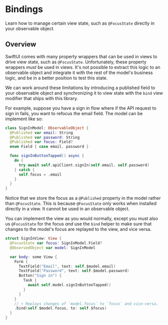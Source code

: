 # Bindings

Learn how to manage certain view state, such as `@FocusState` directly in your observable object.

## Overview

SwiftUI comes with many property wrappers that can be used in views to drive view state, such as 
`@FocusState`. Unfortunately, these property wrappers _must_ be used in views. It's not possible
to extract this logic to an observable object and integrate it with the rest of the model's
business logic, and be in a better position to test this state.

We can work around these limitations by introducing a published field to your observable
object and synchronizing it to view state with the `bind` view modifier that ships with this 
library.

For example, suppose you have a sign in flow where if the API request to sign in fails, you want
to refocus the email field. The model can be implement like so:

```swift
class SignInModel: ObservableObject {
  @Published var email: String
  @Published var password: String
  @Published var focus: Field?
  enum Field { case email, password }

  func signInButtonTapped() async {
    do {
      try await self.apiClient.signIn(self.email, self.password)
    } catch {
      self.focus = .email
    }
  }
}
```

Notice that we store the focus as a `@Published` property in the model rather than `@FocusState`.
This is because `@FocusState` only works when installed directly in a view. It cannot be used in
an observable object.

You can implement the view as you would normally, except you must also us `@FocusState` for the 
focus _and_ use the `bind` helper to make sure that changes to the model's focus are replayed to
the view, and vice versa.

```swift
struct SignInView: View {
  @FocusState var focus: SignInModel.Field?
  @ObservedObject var model: SignInModel

  var body: some View {
    Form {
      TextField("Email", text: self.$model.email)
      TextField("Password", text: self.$model.password)
      Button("Sign in") {
        Task {
          await self.model.signInButtonTapped()
        }
      }
    }
    // ⬇️ Replays changes of `model.focus` to `focus` and vice-versa.
    .bind(self.$model.focus, to: self.$focus)
  }
}
```
